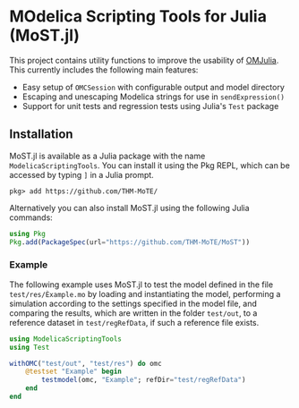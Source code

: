 # MOdelica Scripting Tools for Julia (MoST.jl)

This project contains utility functions to improve the usability of [OMJulia](https://github.com/OpenModelica/OMJulia.jl).
This currently includes the following main features:

* Easy setup of `OMCSession` with configurable output and model directory
* Escaping and unescaping Modelica strings for use in `sendExpression()`
* Support for unit tests and regression tests using Julia's `Test` package

## Installation

MoST.jl is available as a Julia package with the name `ModelicaScriptingTools`.
You can install it using the Pkg REPL, which can be accessed by typing `]` in a Julia prompt.

```verbatim
pkg> add https://github.com/THM-MoTE/
```

Alternatively you can also install MoST.jl using the following Julia commands:

```julia
using Pkg
Pkg.add(PackageSpec(url="https://github.com/THM-MoTE/MoST"))
```

### Example

The following example uses MoST.jl to test the model defined in the file `test/res/Èxample.mo` by loading and instantiating the model, performing a simulation according to the settings specified in the model file, and comparing the results, which are written in the folder `test/out`, to a reference dataset in `test/regRefData`, if such a reference file exists.

``` julia
using ModelicaScriptingTools
using Test

withOMC("test/out", "test/res") do omc
    @testset "Example" begin
        testmodel(omc, "Example"; refDir="test/regRefData")
    end
end
```
